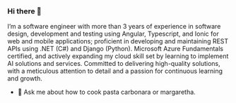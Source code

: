### Hi there 👋

I’m a software engineer with more than 3 years of experience in software design, development and testing using Angular, Typescript, and Ionic for web and mobile applications; proficient in developing and maintaining REST APIs using .NET (C#) and Django (Python). Microsoft Azure Fundamentals certified, and actively expanding my cloud skill set by learning to implement AI solutions and services. Committed to delivering high-quality solutions, with a meticulous attention to detail and a passion for continuous learning and growth.

- 💬 Ask me about how to cook pasta carbonara or margaretha.
